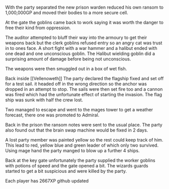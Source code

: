 With the party separated the new prison warden reduced his own ransom to 1,000,000GP and moved their bodies to a more secure cell.

At the gate the goblins came back to work saying it was worth the danger to free their kind from oppression.

The auditor attempted to bluff their way into the armoury to get their weapons back but the clerk goblins refused entry so an angry cat was trust in to ones face.   A short fight with a war hammer and a halibut ended with one dead and one unconscious goblin.   The Halibut wielding goblin did a surprising amount of damage before being not unconscious.

The weapons were then smuggled out in a box of wet fish.

Back inside [[Vellenoweth]] The party declared the flagship fixed and set off for a test sail.   it headed off in the wrong direction so the anchor was dropped in an attempt to stop.   The sails were then set fire too and a cannon was fired which had the unfortunate effect of starting the invasion.  The flag ship was sunk with half the crew lost.

Two managed to escape and went to the mages tower to get a weather forecast, there one was promoted to Admiral.  

Back in the prison the ransom notes were sent to the usual place.  The party also found out that the brain swap machine would be fixed in 2 days.

A lost party member was painted yellow so the rest could keep track of him.  This lead to red, yellow blue and green leader of which only two survived.  Using mage hand the party manged to blow up a further 4 ships.

Back at the key gate unfortunately the party supplied the worker goblins with potions of speed and the gate opened a bit.  The wizards guards started to get a bit suspicious and were killed by the party.

Each player has 2667XP
github updated


